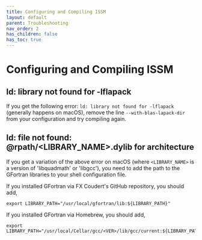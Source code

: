 ```yaml
---
title: Configuring and Compiling ISSM
layout: default
parent: Troubleshooting
nav_order: 2
has_children: false
has_toc: true
---
```


# Configuring and Compiling ISSM
## ld: library not found for -lflapack
If you get the following error: `ld: library not found for -lflapack` (generally happens on macOS), remove the line `--with-blas-lapack-dir` from your configuration and try compiling again.

## ld: file not found: @rpath/<LIBRARY\_NAME>.dylib for architecture <ARCH>
If you get a variation of the above error on macOS (where `<LIBRARY_NAME>` is a version of 'libquadmath' or 'libgcc'), you need to add the path to the GFortran libraries to your shell configuration file.

If you installed GFortran via FX Coudert's GitHub repository, you should add,
````
export LIBRARY_PATH="/usr/local/gfortran/lib:${LIBRARY_PATH}"
````

If you installed GFortran via Homebrew, you should add,
````
export LIBRARY_PATH="/usr/local/Cellar/gcc/<VER>/lib/gcc/current:${LIBRARY_PATH}"
````

